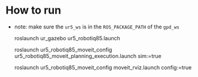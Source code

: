 

# How to run
* note: make sure the `ur5_ws` is in the `ROS_PACKAGE_PATH` of the `gpd_ws`


    roslaunch ur_gazebo ur5_robotiq85.launch

    roslaunch ur5_robotiq85_moveit_config ur5_robotiq85_moveit_planning_execution.launch sim:=true
    
    roslaunch ur5_robotiq85_moveit_config moveit_rviz.launch config:=true
